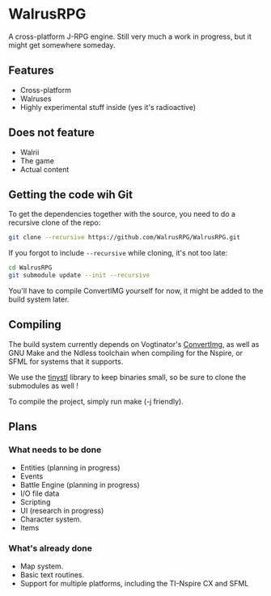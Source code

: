 # WalrusRPG

A cross-platform J-RPG engine. Still very much a work in progress, but it
might get somewhere someday.

## Features

- Cross-platform
- Walruses
- Highly experimental stuff inside (yes it's radioactive)

## Does not feature

- Walrii
- The game
- Actual content

## Getting the code wih Git

To get the dependencies together with the source, you need to do a recursive clone
of the repo:

```bash
git clone --recursive https://github.com/WalrusRPG/WalrusRPG.git
```

If you forgot to include `--recursive` while cloning, it's not too late:

```bash
cd WalrusRPG
git submodule update --init --recursive
```

You'll have to compile ConvertIMG yourself for now, it might be added to the
build system later.

## Compiling

The build system currently depends on Vogtinator's [ConvertImg](https://github.com/Vogtinator/ConvertImg),
as well as GNU Make and the Ndless toolchain when compiling for the Nspire,
or SFML for systems that it supports.

We use the [tinystl](https://github.com/mendsley/tinystl) library to keep binaries small, so be
sure to clone the submodules as well !

To compile the project, simply run make (-j friendly).

## Plans

### What needs to be done

- Entities (planning in progress)
- Events
- Battle Engine (planning in progress)
- I/O file data
- Scripting
- UI (research in progress)
- Character system.
- Items

### What's already done
- Map system.
- Basic text routines.
- Support for multiple platforms, including the TI-Nspire CX and SFML
